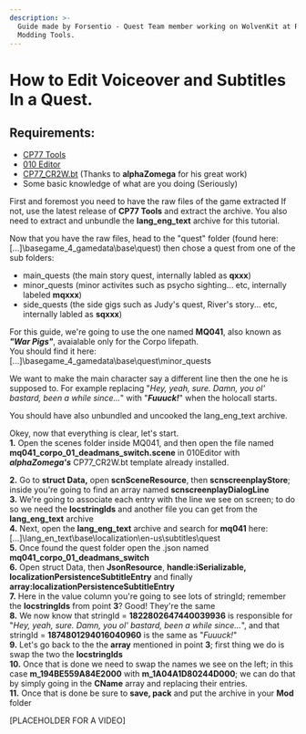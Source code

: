 ```yaml
---
description: >-
  Guide made by Forsentio - Quest Team member working on WolvenKit at RED
  Modding Tools.
---
```


# How to Edit Voiceover and Subtitles In a Quest.

## Requirements:

* [CP77 Tools](https://github.com/WolvenKit/CP77Tools/releases)
* [010 Editor](https://www.sweetscape.com/download/010editor/)
* [CP77\_CR2W.bt](https://www.mediafire.com/file/9ecmepixohcx1nv/CP77\_CR2W\_v0.46.zip/file) (Thanks to **alphaZomega** for his great work)
* Some basic knowledge of what are you doing (Seriously)

First and foremost you need to have the raw files of the game extracted If not, use the latest release of **CP77 Tools** and extract the archive. You also need to extract and unbundle the **lang\_eng\_text** archive for this tutorial.

Now that you have the raw files, head to the "quest" folder (found here: \[...]\basegame\_4\_gamedata\base\quest) then chose a quest from one of the sub folders:

* main\_quests (the main story quest, internally labled as **qxxx**)
* minor\_quests (minor activites such as psycho sighting... etc, internally labeled **mqxxx**)
* side\_quests (the side gigs such as Judy's quest, River's story... etc, internally labled as **sqxxx**)

For this guide, we're going to use the one named **MQ041**, also known as _**"War Pigs"**_, avaialable only for the Corpo lifepath. \
You should find it here: \[...]\basegame\_4\_gamedata\base\quest\minor\_quests

&#x20;We want to make the main character say a different line then the one he is supposed to. For example replacing "_Hey, yeah, sure. Damn, you ol' bastard, been a while since..._" with "_**Fuuuck!**_" when the holocall starts.

You should have also unbundled and uncooked the lang\_eng\_text archive.

Okey, now that everything is clear, let's start.\
**1.** Open the scenes folder inside MQ041, and then open the file named **mq041\_corpo\_01\_deadmans\_switch.scene** in 010Editor with _**alphaZomega's**_ CP77\_CR2W.bt  template already installed.

&#x20;**2.** Go to **struct Data,** open **scnSceneResource**, then **scnscreenplayStore**; inside you're going to find an array named **scnscreenplayDialogLine** \
**3.** We're going to associate each entry with the line we see on screen; to do so we need the **locstringIds** and another file you can get from the **lang\_eng\_text** archive \
**4.** Next, open the **lang\_eng\_text** archive and search for **mq041** here: \[...]\lang\_en\_text\base\localization\en-us\subtitles\quest \
**5.** Once found the quest folder open the .json named **mq041\_corpo\_01\_deadmans\_switch** \
**6.** Open struct Data, then **JsonResource**, **handle:iSerializable, localizationPersistenceSubtitleEntry** and finally **array:localizationPersistenceSubtitleEntry** \
**7.** Here in the value column you're going to see lots of stringId; remember the **locstringIds** from point **3**? Good! They're the same \
**8.** We now know that stringId = **1822802647440039936** is responsible for "_Hey, yeah, sure. Damn, you ol' bastard, been a while since..._", and that stringId = **1874801294016040960** is the same as "_Fuuuck!_" \
**9.** Let's go back to the the **array** mentioned in point **3**; first thing we do is swap the two the **locstringIds** \
**10.** Once that is done we need to swap the names we see on the left; in this case **m\_194BE559A84E2000** with **m\_1A04A1D80244D000**; we can do that by simply going in the **CName** array and replacing their entries. \
**11.** Once that is done be sure to **save, pack** and put the archive in your **Mod** folder



\[PLACEHOLDER FOR A VIDEO]

